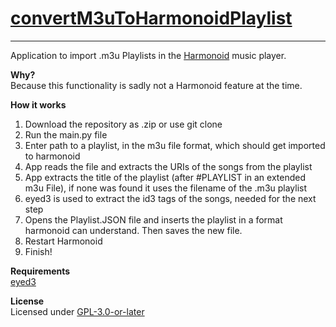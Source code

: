 # [convertM3uToHarmonoidPlaylist](https://github.com/ken-der-guru/convertM3uToHarmonoidPlaylist#convertm3utoharmonoidplaylist)
___

Application to import .m3u Playlists in the [Harmonoid](https://github.com/harmonoid/harmonoid) music player.

**Why?**\
Because this functionality is sadly not a Harmonoid feature at the time.

**How it works**
1. Download the repository as .zip or use git clone
2. Run the main.py file 
3. Enter path to a playlist, in the m3u file format, which should get imported to harmonoid
4. App reads the file and extracts the URIs of the songs from the playlist
5. App extracts the title of the playlist (after #PLAYLIST in an extended m3u File), if none was found it uses the filename of the .m3u playlist
6. eyed3 is used to extract the id3 tags of the songs, needed for the next step
7. Opens the Playlist.JSON file and inserts the playlist in a format harmonoid can understand. Then saves the new file.
8. Restart Harmonoid
9. Finish!

**Requirements**\
[eyed3](https://eyed3.readthedocs.io/en/latest/)

**License**\
Licensed under [GPL-3.0-or-later](LICENSE.txt)